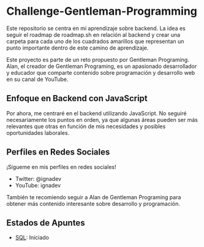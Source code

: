 # Challenge-Gentleman-Programming

Este repositorio se centra en mi aprendizaje sobre backend. La idea es seguir el roadmap de roadmap.sh en relación al backend y crear una carpeta para cada uno de los cuadrados amarillos que representan un punto importante dentro de este camino de aprendizaje.

Este proyecto es parte de un reto propuesto por Gentleman Programing. Alan, el creador de Gentleman Programing, es un apasionado desarrollador y educador que comparte contenido sobre programación y desarrollo web en su canal de YouTube.

## Enfoque en Backend con JavaScript

Por ahora, me centraré en el backend utilizando JavaScript. No seguiré necesariamente los puntos en orden, ya que algunas áreas pueden ser más relevantes que otras en función de mis necesidades y posibles oportunidades laborales.

## Perfiles en Redes Sociales

¡Sígueme en mis perfiles en redes sociales!

- Twitter: @ignadev
- YouTube: ignadev

También te recomiendo seguir a Alan de Gentleman Programing para obtener más contenido interesante sobre desarrollo y programación.

## Estados de Apuntes

- [SQL](https://github.com/NachoBasilio/Challenge-Gentleman-Diferencia/tree/main/SQL): Iniciado